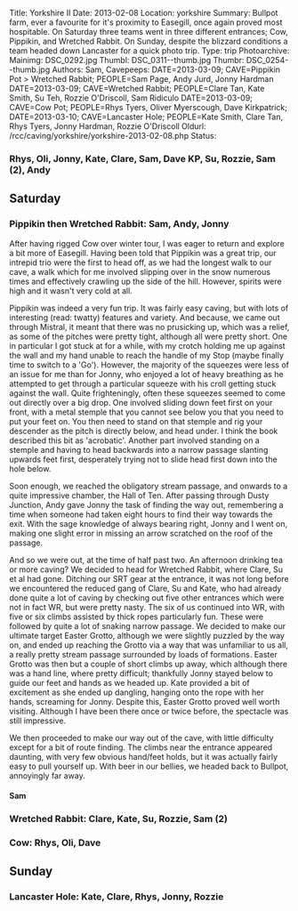 Title: Yorkshire II
Date: 2013-02-08
Location: yorkshire
Summary: Bullpot farm, ever a favourite for it's proximity to Easegill, once again proved most hospitable. On Saturday three teams went in three different entrances; Cow, Pippikin, and Wretched Rabbit. On Sunday, despite the blizzard conditions a team headed down Lancaster for a quick photo trip.
Type: trip
Photoarchive:
Mainimg: DSC_0292.jpg
Thumbl: DSC_0311--thumb.jpg
Thumbr: DSC_0254--thumb.jpg
Authors: Sam,
Cavepeeps: DATE=2013-03-09; CAVE=Pippikin Pot > Wretched Rabbit; PEOPLE=Sam Page, Andy Jurd, Jonny Hardman
           DATE=2013-03-09; CAVE=Wretched Rabbit; PEOPLE=Clare Tan, Kate Smith, Su Teh, Rozzie O'Driscoll, Sam Ridiculo
           DATE=2013-03-09; CAVE=Cow Pot; PEOPLE=Rhys Tyers, Oliver Myerscough, Dave Kirkpatrick;
           DATE=2013-03-10; CAVE=Lancaster Hole; PEOPLE=Kate Smith, Clare Tan, Rhys Tyers, Jonny Hardman, Rozzie O'Driscoll
Oldurl: /rcc/caving/yorkshire/yorkshire-2013-02-08.php
Status:

###  Rhys, Oli, Jonny, Kate, Clare, Sam, Dave KP, Su, Rozzie, Sam (2), Andy

##  Saturday

###  Pippikin then Wretched Rabbit: Sam, Andy, Jonny

After having rigged Cow over winter tour, I was eager to return and explore a bit more of Easegill. Having been told that Pippikin was a great trip, our intrepid trio were the first to head off, as we had the longest walk to our cave, a walk which for me involved slipping over in the snow numerous times and effectively crawling up the side of the hill. However, spirits were high and it wasn't very cold at all.

Pippikin was indeed a very fun trip. It was fairly easy caving, but with lots of interesting (read: twatty) features and variety. And because, we came out through Mistral, it meant that there was no prusicking up, which was a relief, as some of the pitches were pretty tight, although all were pretty short. One in particular I got stuck at for a while, with my crotch holding me up against the wall and my hand unable to reach the handle of my Stop (maybe finally time to switch to a 'Go'). However, the majority of the squeezes were less of an issue for me than for Jonny, who enjoyed a lot of heavy breathing as he attempted to get through a particular squeeze with his croll getting stuck against the wall. Quite frighteningly, often these squeezes seemed to come out directly over a big drop. One involved sliding down feet first on your front, with a metal stemple that you cannot see below you that you need to put your feet on. You then need to stand on that stemple and rig your descender as the pitch is directly below, and head under. I think the book described this bit as 'acrobatic'. Another part involved standing on a stemple and having to head backwards into a narrow passage slanting upwards feet first, desperately trying not to slide head first down into the hole below.

Soon enough, we reached the obligatory stream passage, and onwards to a quite impressive chamber, the Hall of Ten. After passing through Dusty Junction, Andy gave Jonny the task of finding the way out, remembering a time when someone had taken eight hours to find their way towards the exit. With the sage knowledge of always bearing right, Jonny and I went on, making one slight error in missing an arrow scratched on the roof of the passage.

And so we were out, at the time of half past two. An afternoon drinking tea or more caving? We decided to head for Wretched Rabbit, where Clare, Su et al had gone. Ditching our SRT gear at the entrance, it was not long before we encountered the reduced gang of Clare, Su and Kate, who had already done quite a lot of caving by checking out five other entrances which were not in fact WR, but were pretty nasty. The six of us continued into WR, with five or six climbs assisted by thick ropes particularly fun. These were followed by quite a lot of snaking narrow passage. We decided to make our ultimate target Easter Grotto, although we were slightly puzzled by the way on, and ended up reaching the Grotto via a way that was unfamiliar to us all, a really pretty stream passage surrounded by loads of formations. Easter Grotto was then but a couple of short climbs up away, which although there was a hand line, where pretty difficult; thankfully Jonny stayed below to guide our feet and hands as we headed up. Kate provided a bit of excitement as she ended up dangling, hanging onto the rope with her hands, screaming for Jonny. Despite this, Easter Grotto proved well worth visiting. Although I have been there once or twice before, the spectacle was still impressive.

We then proceeded to make our way out of the cave, with little difficulty except for a bit of route finding. The climbs near the entrance appeared daunting, with very few obvious hand/feet holds, but it was actually fairly easy to pull yourself up. With beer in our bellies, we headed back to Bullpot, annoyingly far away.

####  Sam

###  Wretched Rabbit: Clare, Kate, Su, Rozzie, Sam (2)

###  Cow: Rhys, Oli, Dave

##  Sunday

###  Lancaster Hole: Kate, Clare, Rhys, Jonny, Rozzie

